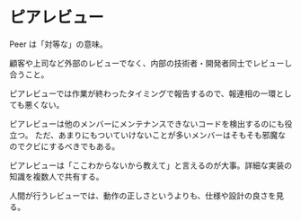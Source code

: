 # ピアレビュー

Peer は「対等な」の意味。

顧客や上司など外部のレビューでなく、内部の技術者・開発者同士でレビューし合うこと。

ピアレビューでは作業が終わったタイミングで報告するので、報連相の一環としても悪くない。

ピアレビューは他のメンバーにメンテナンスできないコードを検出するのにも役立つ。
ただ、あまりにもついていけないことが多いメンバーはそもそも邪魔なのでクビにするべきでもある。

ピアレビューは「ここわからないから教えて」と言えるのが大事。詳細な実装の知識を複数人で共有する。

人間が行うレビューでは、動作の正しさというよりも、仕様や設計の良さを見る。
